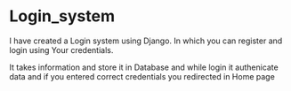 # Login_system
I have created a Login system using Django. In which you can register and login using Your credentials.

It takes information and store it in Database and while login it authenicate data and if you entered correct credentials you redirected in Home page 
